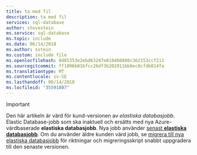 ```yaml
---
title: ta med fil
description: ta med fil
services: sql-database
author: stevestein
ms.service: sql-database
ms.topic: include
ms.date: 06/14/2018
ms.author: sstein
ms.custom: include file
ms.openlocfilehash: 0d85353e2ebd63247e810460880c362153ccf211
ms.sourcegitcommit: ff1896b01bfcc26df3b202011bb8ec8cfdb014fa
ms.translationtype: MT
ms.contentlocale: sv-SE
ms.lasthandoff: 06/14/2018
ms.locfileid: "35591807"
---
```

> [!IMPORTANT]
> Den här artikeln är värd för kund-versionen av *elastiska databasjobb*. Elastic Database-jobb som ska inaktuell och ersätts med nya Azure-värdbaserade **elastiska databasjobb**. Nya jobb använder [senast **elastiska databasjobb**](../articles/sql-database/elastic-jobs-overview.md). Om du använder äldre kunden värd jobb, se [migrera till nya elastiska databasjobb](../articles/sql-database/elastic-jobs-migrate.md) för riktningar och migreringsskript snabbt uppgradera till den senaste versionen.